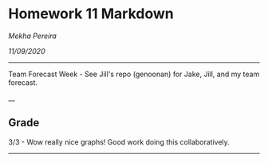 # Homework 11 Markdown
*Mekha Pereira*

*11/09/2020*

---------
Team Forecast Week - See Jill's repo (genoonan) for Jake, Jill, and my team forecast.

__
## Grade
3/3 - Wow really nice graphs! Good work doing this collaboratively.

---------

